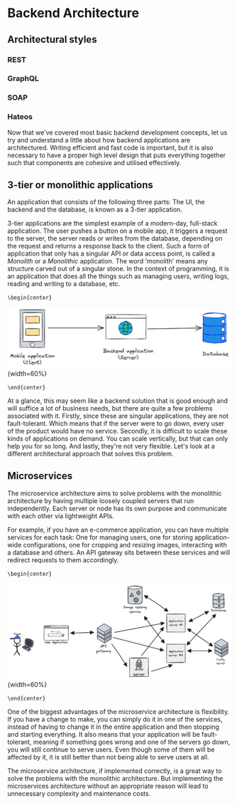 # Backend Architecture

## Architectural styles

### REST

### GraphQL

### SOAP

### Hateos

Now that we've covered most basic backend development concepts, let us try and understand a little about how backend applications are architectured. Writing efficient and fast code is important, but it is also necessary to have a proper high level design that puts everything together such that components are cohesive and utilised effectively.

## 3-tier or monolithic applications
An application that consists of the following three parts: The UI, the backend and the database, is known as a 3-tier application.

3-tier applications are the simplest example of a modern-day, full-stack application. The user pushes a button on a mobile app, it triggers a request to the server, the server reads or writes from the database, depending on the request and returns a response back to the client. Such a form of application that only has a singular API or data access point, is called a *Monolith* or a *Monolithic* application. The word 'monolith' means any structure carved out of a singular stone. In the context of programming, it is an application that does all the things such as managing users, writing logs, reading and writing to a database, etc.

```{=latex}
\begin{center}
```
![3-tier application](src/book/images/7.1.png){width=60%}
```{=latex}
\end{center}
```

At a glance, this may seem like a backend solution that is good enough and will suffice a lot of business needs, but there are quite a few problems associated with it. Firstly, since these are singular applications, they are not fault-tolerant. Which means that if the server were to go down, every user of the product would have no service. Secondly, it is difficult to scale these kinds of applications on demand. You can scale vertically, but that can only help you for so long. And lastly, they're not very flexible. Let's look at a different architectural approach that solves this problem.

## Microservices
The microservice architecture aims to solve problems with the monolithic architecture by having multiple loosely coupled servers that run independently. Each server or node has its own purpose and communicate with each other via lightweight APIs.

For example, if you have an e-commerce application, you can have multiple services for each task: One for managing users, one for storing application-wide configurations, one for cropping and resizing images, interacting with a database and others. An API gateway sits between these services and will redirect requests to them accordingly.

```{=latex}
\begin{center}
```
![Microservice architecture](src/book/images/7.2.png){width=60%}
```{=latex}
\end{center}
```

One of the biggest advantages of the microservice architecture is flexibility. If you have a change to make, you can simply do it in one of the services, instead of having to change it in the entire application and then stopping and starting everything. It also means that your application will be fault-tolerant, meaning if something goes wrong and one of the servers go down, you will still continue to serve users. Even though some of them will be affected by it, it is still better than not being able to serve users at all.

The microservice architecture, if implemented correctly, is a great way to solve the problems with the monolithic architecture. But implementing the microservices architecture without an appropriate reason will lead to unnecessary complexity and maintenance costs.
